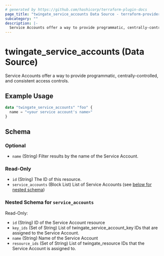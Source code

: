 ```yaml
---
# generated by https://github.com/hashicorp/terraform-plugin-docs
page_title: "twingate_service_accounts Data Source - terraform-provider-twingate"
subcategory: ""
description: |-
  Service Accounts offer a way to provide programmatic, centrally-controlled, and consistent access controls.
---
```


# twingate_service_accounts (Data Source)

Service Accounts offer a way to provide programmatic, centrally-controlled, and consistent access controls.

## Example Usage

```terraform
data "twingate_service_accounts" "foo" {
  name = "<your service account's name>"
}
```

<!-- schema generated by tfplugindocs -->
## Schema

### Optional

- `name` (String) Filter results by the name of the Service Account.

### Read-Only

- `id` (String) The ID of this resource.
- `service_accounts` (Block List) List of Service Accounts (see [below for nested schema](#nestedblock--service_accounts))

<a id="nestedblock--service_accounts"></a>
### Nested Schema for `service_accounts`

Read-Only:

- `id` (String) ID of the Service Account resource
- `key_ids` (Set of String) List of twingate_service_account_key IDs that are assigned to the Service Account.
- `name` (String) Name of the Service Account
- `resource_ids` (Set of String) List of twingate_resource IDs that the Service Account is assigned to.



